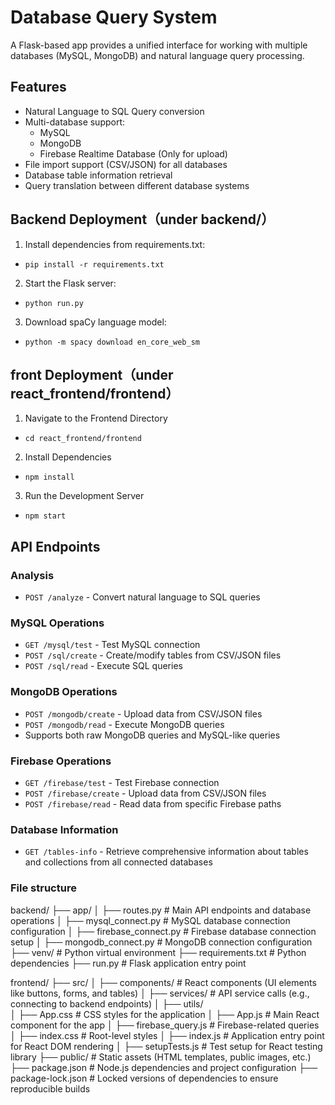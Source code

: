# Database Query System

A Flask-based app   provides a unified interface for working with multiple databases (MySQL, MongoDB) and natural language query processing.

## Features

- Natural Language to SQL Query conversion
- Multi-database support:
  - MySQL
  - MongoDB
  - Firebase Realtime Database (Only for upload)
- File import support (CSV/JSON) for all databases
- Database table information retrieval
- Query translation between different database systems

## Backend Deployment（under backend/）

1. Install dependencies from requirements.txt:
- `pip install -r requirements.txt`

2. Start the Flask server:
- `python run.py`

3. Download spaCy language model:
- `python -m spacy download en_core_web_sm`



## front Deployment（under react_frontend/frontend）
1. Navigate to the Frontend Directory
- `cd react_frontend/frontend`

2. Install Dependencies
- `npm install`

3. Run the Development Server
- `npm start`

## API Endpoints

### Analysis
- `POST /analyze` - Convert natural language to SQL queries

### MySQL Operations
- `GET /mysql/test` - Test MySQL connection
- `POST /sql/create` - Create/modify tables from CSV/JSON files
- `POST /sql/read` - Execute SQL queries

### MongoDB Operations
- `POST /mongodb/create` - Upload data from CSV/JSON files
- `POST /mongodb/read` - Execute MongoDB queries
- Supports both raw MongoDB queries and MySQL-like queries

### Firebase Operations
- `GET /firebase/test` - Test Firebase connection
- `POST /firebase/create` - Upload data from CSV/JSON files
- `POST /firebase/read` - Read data from specific Firebase paths

### Database Information
- `GET /tables-info` - Retrieve comprehensive information about tables and collections from all connected databases


### File structure
backend/
 ├── app/
 │   ├── routes.py              # Main API endpoints and database operations
 │   ├── mysql_connect.py       # MySQL database connection configuration
│   ├── firebase_connect.py    # Firebase database connection setup
│   ├── mongodb_connect.py     # MongoDB connection configuration
├── venv/                      # Python virtual environment
├── requirements.txt           # Python dependencies
├── run.py                    # Flask application entry point

frontend/
├── src/
│   ├── components/          # React components (UI elements like buttons, forms, and tables)
│   ├── services/            # API service calls (e.g., connecting to backend endpoints)
│   ├── utils/              
│   ├── App.css              # CSS styles for the application
│   ├── App.js               # Main React component for the app
│   ├── firebase_query.js    # Firebase-related queries
│   ├── index.css            # Root-level styles
│   ├── index.js             # Application entry point for React DOM rendering
│   ├── setupTests.js        # Test setup for React testing library
├── public/                  # Static assets (HTML templates, public images, etc.)
├── package.json             # Node.js dependencies and project configuration
├── package-lock.json        # Locked versions of dependencies to ensure reproducible builds




